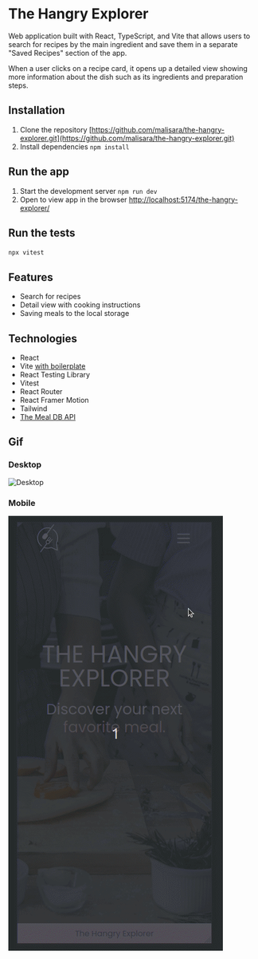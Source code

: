 # The Hangry Explorer

Web application built with React, TypeScript, and Vite that allows users to
search for recipes by the main ingredient and save them in a separate
"Saved Recipes" section of the app.

When a user clicks on a recipe card, it opens up a detailed view showing more
information about the dish such as its ingredients and preparation steps.

## Installation

1. Clone the repository [https://github.com/malisara/the-hangry-explorer.git](https://github.com/malisara/the-hangry-explorer.git)
2. Install dependencies `npm install`

## Run the app

1. Start the development server `npm run dev`
2. Open to view app in the browser [http://localhost:5174/the-hangry-explorer/](http://localhost:5174/the-hangry-explorer/)

## Run the tests

`npx vitest`

## Features

- Search for recipes
- Detail view with cooking instructions
- Saving meals to the local storage

## Technologies

- React
- Vite [with boilerplate](https://github.com/joaopaulomoraes/reactjs-vite-tailwindcss-boilerplate)
- React Testing Library
- Vitest
- React Router
- React Framer Motion
- Tailwind
- [The Meal DB API](https://www.themealdb.com/api.php)

## Gif

### Desktop

![Desktop](/readme/desktop.gif)

### Mobile

![Mobile](/readme/mobile.gif)

